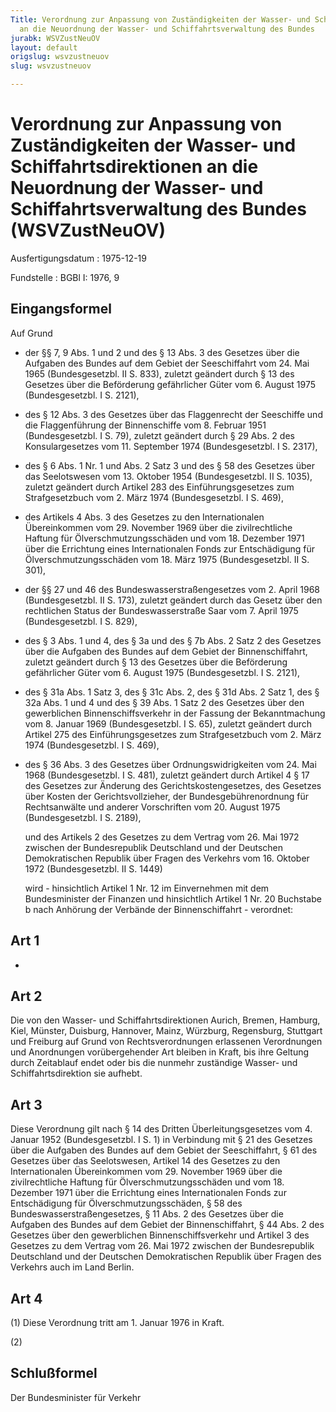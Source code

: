 ```yaml
---
Title: Verordnung zur Anpassung von Zuständigkeiten der Wasser- und Schiffahrtsdirektionen
  an die Neuordnung der Wasser- und Schiffahrtsverwaltung des Bundes
jurabk: WSVZustNeuOV
layout: default
origslug: wsvzustneuov
slug: wsvzustneuov

---
```


# Verordnung zur Anpassung von Zuständigkeiten der Wasser- und Schiffahrtsdirektionen an die Neuordnung der Wasser- und Schiffahrtsverwaltung des Bundes (WSVZustNeuOV)

Ausfertigungsdatum
:   1975-12-19

Fundstelle
:   BGBl I: 1976, 9

## Eingangsformel

Auf Grund

-   der §§ 7, 9 Abs. 1 und 2 und des § 13 Abs. 3 des Gesetzes über die
    Aufgaben des Bundes auf dem Gebiet der Seeschiffahrt vom 24. Mai 1965
    (Bundesgesetzbl. II S. 833), zuletzt geändert durch § 13 des Gesetzes
    über die Beförderung gefährlicher Güter vom 6. August 1975
    (Bundesgesetzbl. I S. 2121),


-   des § 12 Abs. 3 des Gesetzes über das Flaggenrecht der Seeschiffe und
    die Flaggenführung der Binnenschiffe vom 8. Februar 1951
    (Bundesgesetzbl. I S. 79), zuletzt geändert durch § 29 Abs. 2 des
    Konsulargesetzes vom 11. September 1974 (Bundesgesetzbl. I S. 2317),


-   des § 6 Abs. 1 Nr. 1 und Abs. 2 Satz 3 und des § 58 des Gesetzes über
    das Seelotswesen vom 13. Oktober 1954 (Bundesgesetzbl. II S. 1035),
    zuletzt geändert durch Artikel 283 des Einführungsgesetzes zum
    Strafgesetzbuch vom 2. März 1974 (Bundesgesetzbl. I S. 469),


-   des Artikels 4 Abs. 3 des Gesetzes zu den Internationalen
    Übereinkommen vom 29. November 1969 über die zivilrechtliche Haftung
    für Ölverschmutzungsschäden und vom 18. Dezember 1971 über die
    Errichtung eines Internationalen Fonds zur Entschädigung für
    Ölverschmutzungsschäden vom 18. März 1975 (Bundesgesetzbl. II S. 301),


-   der §§ 27 und 46 des Bundeswasserstraßengesetzes vom 2. April 1968
    (Bundesgesetzbl. II S. 173), zuletzt geändert durch das Gesetz über
    den rechtlichen Status der Bundeswasserstraße Saar vom 7. April 1975
    (Bundesgesetzbl. I S. 829),


-   des § 3 Abs. 1 und 4, des § 3a und des § 7b Abs. 2 Satz 2 des Gesetzes
    über die Aufgaben des Bundes auf dem Gebiet der Binnenschiffahrt,
    zuletzt geändert durch § 13 des Gesetzes über die Beförderung
    gefährlicher Güter vom 6. August 1975 (Bundesgesetzbl. I S. 2121),


-   des § 31a Abs. 1 Satz 3, des § 31c Abs. 2, des § 31d Abs. 2 Satz 1,
    des § 32a Abs. 1 und 4 und des § 39 Abs. 1 Satz 2 des Gesetzes über
    den gewerblichen Binnenschiffsverkehr in der Fassung der
    Bekanntmachung vom 8. Januar 1969 (Bundesgesetzbl. I S. 65), zuletzt
    geändert durch Artikel 275 des Einführungsgesetzes zum Strafgesetzbuch
    vom 2. März 1974 (Bundesgesetzbl. I S. 469),


-   des § 36 Abs. 3 des Gesetzes über Ordnungswidrigkeiten vom 24. Mai
    1968 (Bundesgesetzbl. I S. 481), zuletzt geändert durch Artikel 4 § 17
    des Gesetzes zur Änderung des Gerichtskostengesetzes, des Gesetzes
    über Kosten der Gerichtsvollzieher, der Bundesgebührenordnung für
    Rechtsanwälte und anderer Vorschriften vom 20. August 1975
    (Bundesgesetzbl. I S. 2189),

    und des Artikels 2 des Gesetzes zu dem Vertrag vom 26. Mai 1972
    zwischen der Bundesrepublik Deutschland und der Deutschen
    Demokratischen Republik über Fragen des Verkehrs vom 16. Oktober 1972
    (Bundesgesetzbl. II S. 1449)

    wird - hinsichtlich Artikel 1 Nr. 12 im Einvernehmen mit dem
    Bundesminister der Finanzen und hinsichtlich Artikel 1 Nr. 20
    Buchstabe b nach Anhörung der Verbände der Binnenschiffahrt -
    verordnet:

## Art 1

-

## Art 2

Die von den Wasser- und Schiffahrtsdirektionen Aurich, Bremen,
Hamburg, Kiel, Münster, Duisburg, Hannover, Mainz, Würzburg,
Regensburg, Stuttgart und Freiburg auf Grund von Rechtsverordnungen
erlassenen Verordnungen und Anordnungen vorübergehender Art bleiben in
Kraft, bis ihre Geltung durch Zeitablauf endet oder bis die nunmehr
zuständige Wasser- und Schiffahrtsdirektion sie aufhebt.

## Art 3

Diese Verordnung gilt nach § 14 des Dritten Überleitungsgesetzes vom
4\. Januar 1952 (Bundesgesetzbl. I S. 1) in Verbindung mit § 21 des
Gesetzes über die Aufgaben des Bundes auf dem Gebiet der
Seeschiffahrt, §
61              des Gesetzes über das Seelotswesen, Artikel 14 des
Gesetzes zu den Internationalen Übereinkommen vom 29. November 1969
über die zivilrechtliche Haftung für Ölverschmutzungsschäden und vom
18\. Dezember 1971 über die Errichtung eines Internationalen Fonds zur
Entschädigung für Ölverschmutzungsschäden, § 58 des
Bundeswasserstraßengesetzes, § 11 Abs. 2 des Gesetzes über die
Aufgaben des Bundes auf dem Gebiet der Binnenschiffahrt, § 44 Abs. 2
des Gesetzes über den gewerblichen Binnenschiffsverkehr und Artikel 3
des Gesetzes zu dem Vertrag vom 26. Mai 1972 zwischen der
Bundesrepublik Deutschland und der Deutschen Demokratischen Republik
über Fragen des Verkehrs auch im Land Berlin.

## Art 4

(1) Diese Verordnung tritt am 1. Januar 1976 in Kraft.

(2)

## Schlußformel

Der Bundesminister für Verkehr

